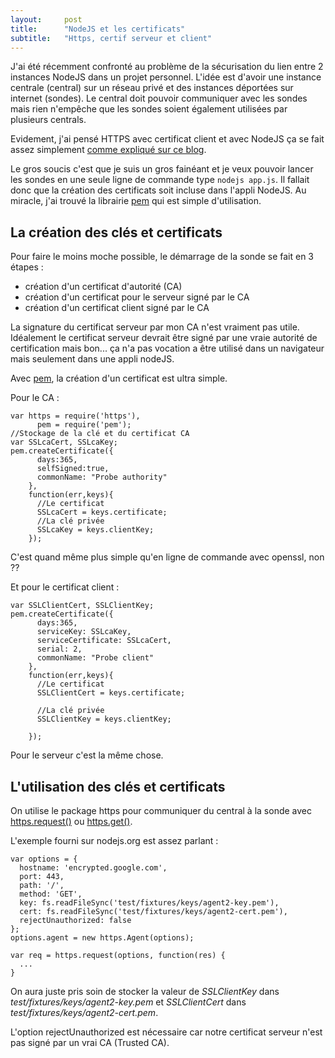 ```yaml
---
layout:     post
title:      "NodeJS et les certificats"
subtitle:   "Https, certif serveur et client"
---
```


J'ai été récemment confronté au problème de la sécurisation du lien entre 2 instances NodeJS dans un projet personnel.
L'idée est d'avoir une instance centrale (central) sur un réseau privé et des instances déportées sur internet (sondes). Le central doit pouvoir communiquer avec les sondes mais rien n'empêche que les sondes soient également utilisées par plusieurs centrals.

Evidement, j'ai pensé HTTPS avec certificat client et avec NodeJS ça se fait assez simplement [comme expliqué sur ce blog][1].

Le gros soucis c'est que je suis un gros fainéant et je veux pouvoir lancer les sondes en une seule ligne de commande type `nodejs app.js`. Il fallait donc que la création des certificats soit incluse dans l'appli NodeJS. Au miracle, j'ai trouvé la librairie [pem][2] qui est simple d'utilisation.

## La création des clés et certificats

Pour faire le moins moche possible, le démarrage de la sonde se fait en 3 étapes :

- création d'un certificat d'autorité (CA)
- création d'un certificat pour le serveur signé par le CA
- création d'un certificat client signé par le CA

La signature du certificat serveur par mon CA n'est vraiment pas utile. Idéalement le certificat serveur devrait être signé par une vraie autorité de certification mais bon... ça n'a pas vocation a être utilisé dans un navigateur mais seulement dans une appli nodeJS.

Avec [pem][2], la création d'un certificat est ultra simple.

Pour le CA :

```
var https = require('https'),
      pem = require('pem');
//Stockage de la clé et du certificat CA
var SSLcaCert, SSLcaKey;
pem.createCertificate({
      days:365,
      selfSigned:true,
      commonName: "Probe authority"
    },
    function(err,keys){
      //Le certificat
      SSLcaCert = keys.certificate;
      //La clé privée
      SSLcaKey = keys.clientKey;
    });
``` 

C'est quand même plus simple qu'en ligne de commande avec openssl, non ?? 

Et pour le certificat client : 

```
var SSLClientCert, SSLClientKey;
pem.createCertificate({
      days:365,
      serviceKey: SSLcaKey,
      serviceCertificate: SSLcaCert,
      serial: 2,
      commonName: "Probe client"
    },
    function(err,keys){
      //Le certificat
      SSLClientCert = keys.certificate;

      //La clé privée
      SSLClientKey = keys.clientKey;

    });
``` 
Pour le serveur c'est la même chose.

## L'utilisation des clés et certificats

On utilise le package https pour communiquer du central à la sonde avec [https.request()][3] ou [https.get()][4].

L'exemple fourni sur nodejs.org est assez parlant :

```
var options = {
  hostname: 'encrypted.google.com',
  port: 443,
  path: '/',
  method: 'GET',
  key: fs.readFileSync('test/fixtures/keys/agent2-key.pem'),
  cert: fs.readFileSync('test/fixtures/keys/agent2-cert.pem'),
  rejectUnauthorized: false
};
options.agent = new https.Agent(options);

var req = https.request(options, function(res) {
  ...
}
``` 

On aura juste pris soin de stocker la valeur de *SSLClientKey* dans *test/fixtures/keys/agent2-key.pem* et *SSLClientCert* dans *test/fixtures/keys/agent2-cert.pem*.

L'option rejectUnauthorized est nécessaire car notre certificat serveur n'est pas signé par un vrai CA (Trusted CA).


[1]: http://nategood.com/nodejs-ssl-client-cert-auth-api-rest]
[2]: https://github.com/andris9/pem
[3]: https://nodejs.org/api/https.html#https_https_request_options_callback
[4]: https://nodejs.org/api/https.html#https_https_get_options_callback
